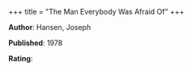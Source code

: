 +++
title = "The Man Everybody Was Afraid Of"
+++



**Author**: Hansen, Joseph

**Published**: 1978

**Rating**:
